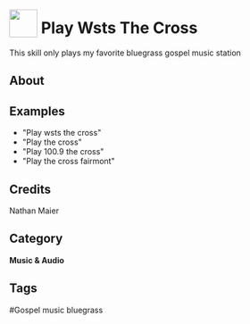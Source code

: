 # <img src="https://raw.githack.com/FortAwesome/Font-Awesome/master/svgs/solid/cross.svg" card_color="#1D1EFA" width="50" height="50" style="vertical-align:bottom"/> Play Wsts The Cross
This skill only plays my favorite bluegrass gospel music station

## About


## Examples
* "Play wsts the cross"
* "Play the cross"
* "Play 100.9 the cross"
* "Play the cross fairmont"

## Credits
Nathan Maier

## Category
**Music & Audio**

## Tags
#Gospel music bluegrass


